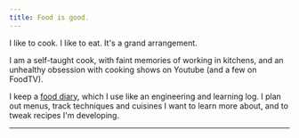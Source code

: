 ```yaml
---
title: Food is good.
---
```


I like to cook. I like to eat. It's a grand arrangement.

I am a self-taught cook, with faint memories of working in kitchens, and an unhealthy obsession with cooking shows on Youtube (and a few on FoodTV).

I keep a [food diary](https://docs.google.com/document/d/1kJQD1oO2rTovdkK9rq8FGdhJgK1_HLLwp7STzq-aafE/edit?tab=t.0), which I use like an engineering and learning log. I plan out menus, track techniques and cuisines I want to learn more about, and to tweak recipes I'm developing.

----
